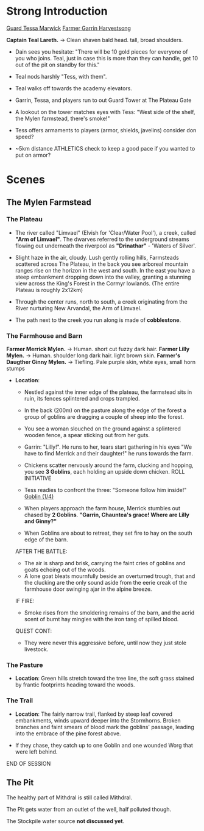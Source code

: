# Strong Introduction

[Guard Tessa Marwick](dm/npcs.md#guard-tessa-marwick)
[Farmer Garrin Harvestsong](dm/npcs.md#farmer-garrin-harvestsong)

**Captain Teal Lareth.** -> Clean shaven bald head. tall, broad shoulders. 

- Dain sees you hesitate: "There will be 10 gold pieces for everyone of you who joins. Teal, just in case this is more than they can handle, get 10 out of the pit on standby for this." 

- Teal nods harshly "Tess, with them".
- Teal walks off towards the academy elevators.
- Garrin, Tessa, and players run to out Guard Tower at The Plateau Gate
- A lookout on the tower matches eyes with Tess: "West side of the shelf, the Mylen farmstead, there's smoke!"
- Tess offers armaments to players (armor, shields, javelins) consider don speed? 

- ~5km distance ATHLETICS check to keep a good pace if you wanted to put on armor?


# Scenes
## The Mylen Farmstead
### The Plateau

  - The river called "Limvael" (Elvish for 'Clear/Water Pool'), 
    a creek, called **"Arm of Limvael"**. 
  The dwarves referred to the underground streams flowing out underneath the riverpool as **"Drinathar"** - 'Waters of Silver'.

  - Slight haze in the air, cloudy. Lush gently rolling hills, Farmsteads scattered across The Plateau, in the back you see arboreal mountain ranges rise on the horizon in the west and south.
      In the east you have a steep embankment dropping down into the valley, granting a stunning view across the King's Forest in the Cormyr lowlands. (The entire Plateau is roughly 2x12km)
  - Through the center runs, north to south, a creek originating from the River nurturing New Arvandal, the Arm of Limvael.
  - The path next to the creek you run along is made of **cobblestone**. 

### The Farmhouse and Barn
**Farmer Merrick Mylen.** -> Human. short cut fuzzy dark hair. 
**Farmer Lilly Mylen.** -> Human. shoulder long dark hair. light brown skin.
**Farmer's Daugther Ginny Mylen.** -> Tiefling. Pale purple skin, white eyes, small horn stumps 

- **Location**: 
  - Nestled against the inner edge of the plateau, the farmstead sits in ruin, its fences splintered and crops trampled.
  - In the back (200m) on the pasture along the edge of the forest a group of goblins are dragging a couple of sheep into the forest.
  - You see a woman slouched on the ground against a splintered wooden fence, a spear sticking out from her guts.

  - Garrin: "Lilly!". He runs to her, tears start gathering in his eyes "We have to find Merrick and their daughter!" he runs towards the farm.
  - Chickens scatter nervously around the farm, clucking and hopping, you see **3 Goblins**, each holding an upside down chicken.
ROLL INITIATIVE
  - Tess readies to confront the three: "Someone follow him inside!" 
  [Goblin (1/4)](dm/monsters.md#goblin)

  - When players approach the farm house, Merrick stumbles out chased by **2 Goblins**. 
    **"Garrin, Chauntea's grace! Where are Lilly and Ginny?"**

  - When Goblins are about to retreat, they set fire to hay on the south edge of the barn.

  AFTER THE BATTLE: 
  - The air is sharp and brisk, carrying the faint cries of goblins and goats echoing out of the woods.
  - A lone goat bleats mournfully beside an overturned trough, that and the clucking are the only sound aside from the eerie creak of the farmhouse door swinging ajar in the alpine breeze.

  IF FIRE:
  - Smoke rises from the smoldering remains of the barn, and the acrid scent of burnt hay mingles with the iron tang of spilled blood. 

  QUEST CONT: 
  - They were never this aggressive before, until now they just stole livestock.

### The Pasture
- **Location**: Green hills stretch toward the tree line, the soft grass stained by frantic footprints heading toward the woods. 

### The Trail
- **Location**: The fairly narrow trail, flanked by steep leaf covered embankments, winds upward deeper into the Stormhorns.
  Broken branches and faint smears of blood mark the goblins' passage, leading into the embrace of the pine forest above. 

- If they chase, they catch up to one Goblin and one wounded Worg that were left behind. 

END OF SESSION


## The Pit

The healthy part of Mithdral is still called Mithdral.

The Pit gets water from an outlet of the well, half polluted though.

The Stockpile water source **not discussed yet**.
